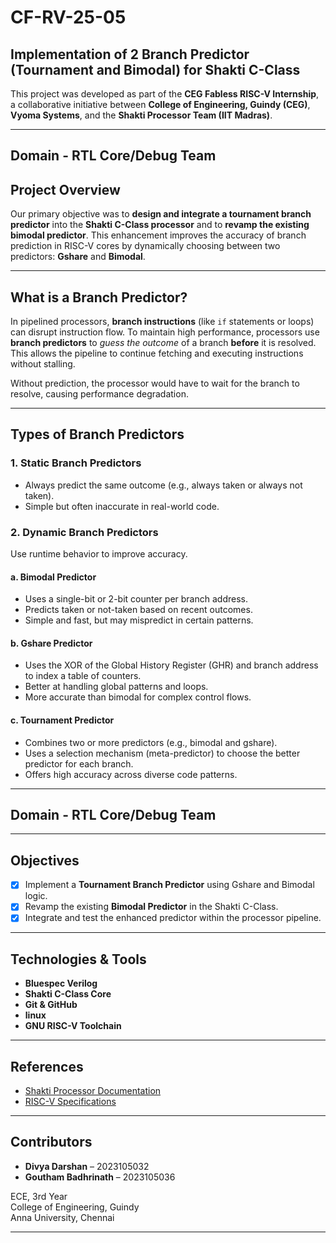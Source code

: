 # CF-RV-25-05
## Implementation of 2 Branch Predictor (Tournament and Bimodal) for Shakti C-Class

This project was developed as part of the **CEG Fabless RISC-V Internship**, a collaborative initiative between **College of Engineering, Guindy (CEG)**, **Vyoma Systems**, and the **Shakti Processor Team (IIT Madras)**.

---
##  Domain - RTL Core/Debug Team

## Project Overview

Our primary objective was to **design and integrate a tournament branch predictor** into the **Shakti C-Class processor** and to **revamp the existing bimodal predictor**. This enhancement improves the accuracy of branch prediction in RISC-V cores by dynamically choosing between two predictors: **Gshare** and **Bimodal**.

---

## What is a Branch Predictor?

In pipelined processors, **branch instructions** (like `if` statements or loops) can disrupt instruction flow. To maintain high performance, processors use **branch predictors** to *guess the outcome* of a branch **before** it is resolved. This allows the pipeline to continue fetching and executing instructions without stalling.

Without prediction, the processor would have to wait for the branch to resolve, causing performance degradation.

---

##  Types of Branch Predictors

### 1. **Static Branch Predictors**
- Always predict the same outcome (e.g., always taken or always not taken).
- Simple but often inaccurate in real-world code.

### 2. **Dynamic Branch Predictors**
Use runtime behavior to improve accuracy.

#### a. **Bimodal Predictor**
- Uses a single-bit or 2-bit counter per branch address.
- Predicts taken or not-taken based on recent outcomes.
- Simple and fast, but may mispredict in certain patterns.

#### b. **Gshare Predictor**
- Uses the XOR of the Global History Register (GHR) and branch address to index a table of counters.
- Better at handling global patterns and loops.
- More accurate than bimodal for complex control flows.

#### c. **Tournament Predictor**
- Combines two or more predictors (e.g., bimodal and gshare).
- Uses a selection mechanism (meta-predictor) to choose the better predictor for each branch.
- Offers high accuracy across diverse code patterns.

---

##  Domain - RTL Core/Debug Team

---

##  Objectives

- [x] Implement a **Tournament Branch Predictor** using Gshare and Bimodal logic.
- [x] Revamp the existing **Bimodal Predictor** in the Shakti C-Class.
- [x] Integrate and test the enhanced predictor within the processor pipeline.

---

##  Technologies & Tools

- **Bluespec Verilog**
- **Shakti C-Class Core**
- **Git & GitHub**
- **linux**
- **GNU RISC-V Toolchain**

---

##  References

- [Shakti Processor Documentation](https://shakti.org.in)
- [RISC-V Specifications](https://riscv.org/technical/specifications/)

---

## Contributors

- **Divya Darshan** – 2023105032  
- **Goutham Badhrinath** – 2023105036  

ECE, 3rd Year  
College of Engineering, Guindy  
Anna University, Chennai

---


